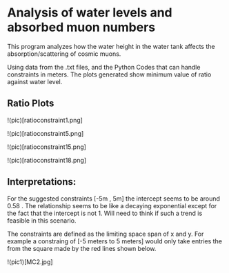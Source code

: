 # Analysis of water levels and absorbed muon numbers 

This program analyzes how the water height in the water tank affects the absorption/scattering of cosmic muons.

Using data from the .txt files, and the Python Codes that can handle constraints in meters. The plots generated show minimum value of ratio against water level.

## Ratio Plots

!(pic)[ratioconstraint1.png]

!(pic)[ratioconstraint5.png]

!(pic)[ratioconstraint15.png]

!(pic)[ratioconstraint18.png]

## Interpretations:

For the suggested constraints [-5m , 5m] the intercept seems to be around 0.58 . The relationship seems to be like a decaying exponential except for the fact that the intercept is not 1. Will need to think if such a trend is feasible in this scenario.

The constraints are defined as the limiting space span of x and y. For example a constraing of [-5 meters to 5 meters] would only take entries the from the square made by the red lines shown below.

!(pic1)[MC2.jpg]
